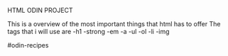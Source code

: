 HTML ODIN PROJECT

This is a overview of the most important things that html has to offer 
The tags that i will use are
-h1
-strong
-em
-a
-ul
-ol
-li
-img



#odin-recipes
